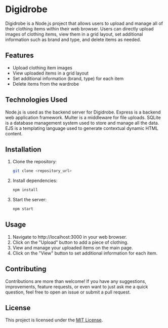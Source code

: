 # Digidrobe

Digidrobe is a Node.js project that allows users to upload and manage all of their clothing items within their web browser. Users can directly upload images of clothing items, view them in a grid layout, set additional information such as brand and type, and delete items as needed.

## Features

- Upload clothing item images
- View uploaded items in a grid layout
- Set additional information (brand, type) for each item
- Delete items from the wardrobe

## Technologies Used

Node.js is used as the backend server for Digidrobe.
Express is a backend web application framework.
Multer is a middleware for file uploads.
SQLite is a database management system used to store and manage all the data.
EJS is a templating language used to generate contextual dynamic HTML content.

## Installation

1. Clone the repository:
   ```bash
   git clone <repository_url>
   ```

2. Install dependencies:
   ```bash
   npm install
   ```

3. Start the server:
   ```bash
   npm start
   ```

## Usage

1. Navigate to http://localhost:3000 in your web browser.
2. Click on the "Upload" button to add a piece of clothing.
3. View and manage your uploaded items on the main page.
4. Click on the "View" button to set additional information for each item.

## Contributing

Contributions are more than welcome! If you have any suggestions, improvements, feature requests, or even want to just ask me a quick question, feel free to open an issue or submit a pull request.

## License

This project is licensed under the [MIT License](LICENSE).
